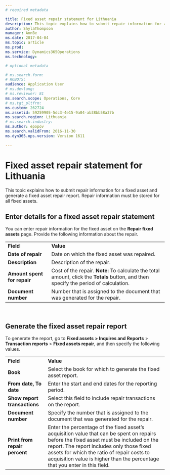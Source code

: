 ```yaml
---
# required metadata

title: Fixed asset repair statement for Lithuania
description: This topic explains how to submit repair information for a fixed asset and generate a fixed asset repair report. Repair information must be stored for all fixed assets. 
author: ShylaThompson
manager: AnnBe
ms.date: 2017-04-04
ms.topic: article
ms.prod: 
ms.service: Dynamics365Operations
ms.technology: 

# optional metadata

# ms.search.form: 
# ROBOTS: 
audience: Application User
# ms.devlang: 
# ms.reviewer: 81
ms.search.scope: Operations, Core
# ms.tgt_pltfrm: 
ms.custom: 262724
ms.assetid: 59259905-5dc3-4e15-9a04-ab38bb58a37b
ms.search.region: Lithuania
# ms.search.industry: 
ms.author: epopov
ms.search.validFrom: 2016-11-30
ms.dyn365.ops.version: Version 1611

---
```


# Fixed asset repair statement for Lithuania

This topic explains how to submit repair information for a fixed asset and generate a fixed asset repair report. Repair information must be stored for all fixed assets. 

Enter details for a fixed asset repair statement
------------------------------------------------

You can enter repair information for the fixed asset on the **Repair fixed assets** page. Provide the following information about the repair.

|                             |                                                                                                                                       |
|-----------------------------|---------------------------------------------------------------------------------------------------------------------------------------|
| **Field**                   | **Value**                                                                                                                             |
| **Date of repair**          | Date on which the fixed asset was repaired.                                                                                           |
| **Description**             | Description of the repair.                                                                                                            |
| **Amount spent for repair** | Cost of the repair. **Note:** To calculate the total amount, click the **Totals** button, and then specify the period of calculation. |
| **Document number**         | Number that is assigned to the document that was generated for the repair.                                                            |

 

## Generate the fixed asset repair report
To generate the report, go to **Fixed assets** **&gt; Inquires and** **Reports** &gt; **Transaction reports** &gt; **Fixed assets repair**, and then specify the following values.

|                               |                                                                                                                                                                                                                                                                                                                  |
|-------------------------------|------------------------------------------------------------------------------------------------------------------------------------------------------------------------------------------------------------------------------------------------------------------------------------------------------------------|
| **Field**                     | **Value**                                                                                                                                                                                                                                                                                                        |
| **Book**                      | Select the book for which to generate the fixed asset report.                                                                                                                                                                                                                                                    |
| **From date, To date**        | Enter the start and end dates for the reporting period.                                                                                                                                                                                                                                                          |
| **Show report transactions**  | Select this field to include repair transactions on the report.                                                                                                                                                                                                                                                  |
| **Document number**           | Specify the number that is assigned to the document that was generated for the repair.                                                                                                                                                                                                                           |
| **Print from repair percent** | Enter the percentage of the fixed asset’s acquisition value that can be spent on repairs before the fixed asset must be included on the report. The report includes only those fixed assets for which the ratio of repair costs to acquisition value is higher than the percentage that you enter in this field. |

 

